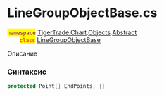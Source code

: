 
# LineGroupObjectBase.cs
<mark style="color:purple;">`namespace`</mark> [TigerTrade.Chart](../../../../TigerTrade.Chart.md).[Objects](../../../../TigerTrade.Chart/Objects.md).[Abstract](../../../../TigerTrade.Chart/Objects/Abstract.md)  
&nbsp;&nbsp;&nbsp;&nbsp;&nbsp;&nbsp;&nbsp;<mark style="color:red;">`class`</mark> [LineGroupObjectBase](../LineGroupObjectBase.cs.md)

Описание

### Синтаксис
```csharp
protected Point[] EndPoints; {}
```

